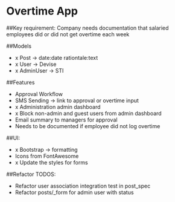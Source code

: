 # Overtime App

##Key requirement: Company needs documentation that salaried employees did or did not get overtime each week

##Models
- x Post -> date:date rationtale:text
- x User -> Devise
- x AdminUser -> STI

##Features
- Approval Workflow
- SMS Sending -> link to approval or overtime input
- x Administration admin dashboard
- x Block non-admin and guest users from admin dashboard
- Email summary to managers for approval
- Needs to be documented if employee did not log overtime

##UI:
- x Bootstrap -> formatting
- Icons from FontAwesome
- x Update the styles for forms

 ##Refactor TODOS:
 - Refactor user association integration test in post_spec
 - Refactor posts/_form for admin user with status
